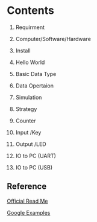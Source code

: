 # Contents

1. Requirment
2. Computer/Software/Hardware
3. Install
4. Hello World

5. Basic Data Type
6. Data Opertaion
7. Simulation
8. Strategy

9. Counter
10. Input /Key
11. Output /LED

12. IO to PC (UART)

13. IO to PC (USB)

## Reference

[Official Read Me](https://amaranth-lang.org/docs/amaranth/latest/index.html)

[Google Examples](https://cfu-playground.readthedocs.io/en/latest/index.html)
